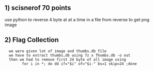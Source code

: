 ## 1) scisnerof 70 points
   use python to reverse 4 byte at at a time in a file from reverse to get png image
 
 ##  2) Flag Collection
      we were given lot of image and thumbs.db file
      we have to extract thumbs,db using 7z x Thumbs.db -o out
      then we had to remove first 24 byte of all image using 
            for i in *; do dd if="$i" of="$i-" bs=1 skip=24 ;done
     
   
